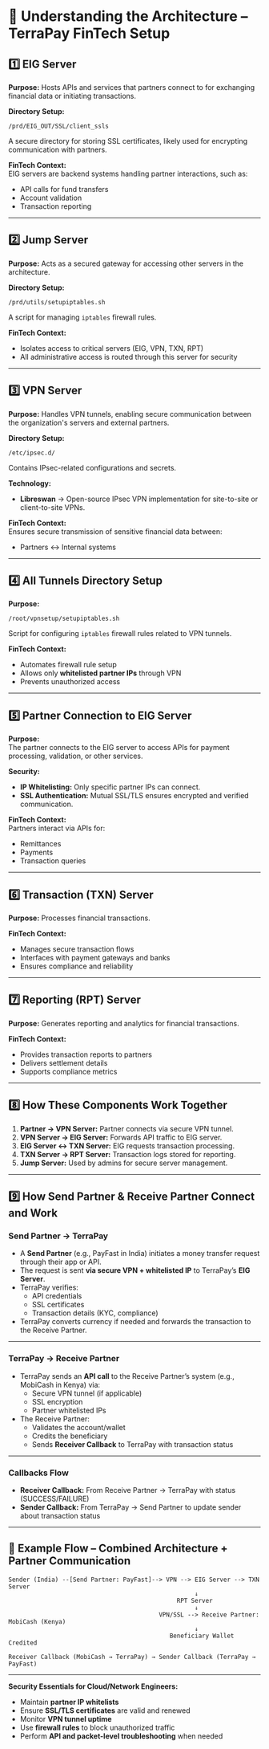 # 📌 Understanding the Architecture – TerraPay FinTech Setup

## 1️⃣ EIG Server
**Purpose:** Hosts APIs and services that partners connect to for exchanging financial data or initiating transactions.

**Directory Setup:**
```
/prd/EIG_OUT/SSL/client_ssls
```
A secure directory for storing SSL certificates, likely used for encrypting communication with partners.

**FinTech Context:**  
EIG servers are backend systems handling partner interactions, such as:
- API calls for fund transfers
- Account validation
- Transaction reporting

---

## 2️⃣ Jump Server
**Purpose:** Acts as a secured gateway for accessing other servers in the architecture.

**Directory Setup:**
```
/prd/utils/setupiptables.sh
```
A script for managing `iptables` firewall rules.

**FinTech Context:**  
- Isolates access to critical servers (EIG, VPN, TXN, RPT)  
- All administrative access is routed through this server for security

---

## 3️⃣ VPN Server
**Purpose:** Handles VPN tunnels, enabling secure communication between the organization's servers and external partners.

**Directory Setup:**
```
/etc/ipsec.d/
```
Contains IPsec-related configurations and secrets.

**Technology:**  
- **Libreswan** → Open-source IPsec VPN implementation for site-to-site or client-to-site VPNs.

**FinTech Context:**  
Ensures secure transmission of sensitive financial data between:
- Partners ↔ Internal systems

---

## 4️⃣ All Tunnels Directory Setup
**Purpose:**
```
/root/vpnsetup/setupiptables.sh
```
Script for configuring `iptables` firewall rules related to VPN tunnels.

**FinTech Context:**  
- Automates firewall rule setup  
- Allows only **whitelisted partner IPs** through VPN  
- Prevents unauthorized access

---

## 5️⃣ Partner Connection to EIG Server
**Purpose:**  
The partner connects to the EIG server to access APIs for payment processing, validation, or other services.

**Security:**
- **IP Whitelisting:** Only specific partner IPs can connect.
- **SSL Authentication:** Mutual SSL/TLS ensures encrypted and verified communication.

**FinTech Context:**  
Partners interact via APIs for:
- Remittances
- Payments
- Transaction queries

---

## 6️⃣ Transaction (TXN) Server
**Purpose:** Processes financial transactions.

**FinTech Context:**  
- Manages secure transaction flows
- Interfaces with payment gateways and banks
- Ensures compliance and reliability

---

## 7️⃣ Reporting (RPT) Server
**Purpose:** Generates reporting and analytics for financial transactions.

**FinTech Context:**  
- Provides transaction reports to partners
- Delivers settlement details
- Supports compliance metrics

---

## 8️⃣ How These Components Work Together
1. **Partner → VPN Server:** Partner connects via secure VPN tunnel.  
2. **VPN Server → EIG Server:** Forwards API traffic to EIG server.  
3. **EIG Server ↔ TXN Server:** EIG requests transaction processing.  
4. **TXN Server → RPT Server:** Transaction logs stored for reporting.  
5. **Jump Server:** Used by admins for secure server management.

---

## 9️⃣ How Send Partner & Receive Partner Connect and Work

### **Send Partner → TerraPay**
- A **Send Partner** (e.g., PayFast in India) initiates a money transfer request through their app or API.  
- The request is sent **via secure VPN + whitelisted IP** to TerraPay’s **EIG Server**.  
- TerraPay verifies:
  - API credentials
  - SSL certificates
  - Transaction details (KYC, compliance)
- TerraPay converts currency if needed and forwards the transaction to the Receive Partner.

---

### **TerraPay → Receive Partner**
- TerraPay sends an **API call** to the Receive Partner’s system (e.g., MobiCash in Kenya) via:
  - Secure VPN tunnel (if applicable)
  - SSL encryption
  - Partner whitelisted IPs
- The Receive Partner:
  - Validates the account/wallet
  - Credits the beneficiary
  - Sends **Receiver Callback** to TerraPay with transaction status

---

### **Callbacks Flow**
- **Receiver Callback:** From Receive Partner → TerraPay with status (SUCCESS/FAILURE)  
- **Sender Callback:** From TerraPay → Send Partner to update sender about transaction status  

---

## 🔗 Example Flow – Combined Architecture + Partner Communication
```
Sender (India) --[Send Partner: PayFast]--> VPN --> EIG Server --> TXN Server
                                                    ↓
                                               RPT Server
                                                    ↓
                                          VPN/SSL --> Receive Partner: MobiCash (Kenya)
                                                    ↓
                                             Beneficiary Wallet Credited
```
```
Receiver Callback (MobiCash → TerraPay) → Sender Callback (TerraPay → PayFast)
```
---

**Security Essentials for Cloud/Network Engineers:**
- Maintain **partner IP whitelists**  
- Ensure **SSL/TLS certificates** are valid and renewed  
- Monitor **VPN tunnel uptime**  
- Use **firewall rules** to block unauthorized traffic  
- Perform **API and packet-level troubleshooting** when needed
